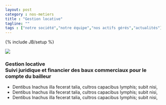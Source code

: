 ```yaml
---
layout: post
category : nos-metiers
title : "Gestion locative"
tagline: ""
tags : ["notre société","notre équipe","nos actifs gérés","actualités"]
---
```

{% include JB/setup %}
<div class="row">
    <div class="col-md-12 col-lg-12">
        <img src="{{ ASSET_PATH }}bootstrap-3/bootstrap/images/metiers/gestion_technique.png" class="img-responsive">
    </div>
    <div class="col-md-12 col-lg-12 text-center">
    <p>
      <h3>Gestion locative<br/>
          Suivi juridique et financier des baux commerciaux pour le compte du bailleur</h3>
    <ul>
      <li>Dentibus Inachus illa fecerat talia, cultros capacibus lymphis; subit nisi,</li>
      <li>Dentibus Inachus illa fecerat talia, cultros capacibus lymphis; subit nisi,</li>
      <li>Dentibus Inachus illa fecerat talia, cultros capacibus lymphis; subit nisi,</li>
    </ul>
    </p>
</div>
